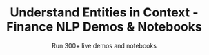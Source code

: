 ---
layout: demopagenew
title: Understand Entities in Context - Finance NLP Demos & Notebooks
seotitle: 'Finance NLP: Understand Entities in Context - John Snow Labs'
subtitle: Run 300+ live demos and notebooks
full_width: true
permalink: /understand_financial_entities_context
key: demo
article_header:
  type: demo
license: false
mode: immersivebg
show_edit_on_github: false
show_date: false
data:
  sections:  
    - secheader: yes
      secheader:
        - subtitle: Understand Entities in Context - Live Demos & Notebooks
          activemenu: understand_financial_entities_context
      source: yes
      source: 
        - title: Identify Competitors in a text   
          id: identify_competitors_text   
          image: 
              src: /assets/images/Identify_Competitors_in_a_text.svg
          excerpt: This model uses Assertion Status to identify if a PRODUCT or an ORG is mentioned to be a competitor.
          actions:
          - text: Live Demo
            type: normal
            url: https://demo.johnsnowlabs.com/finance/ASSERTIONDL_COMPETITORS
          - text: Colab
            type: blue_btn
            url:  
        - title: Identify Past Work Experience  
          id: identify_past_work_experience    
          image: 
              src: /assets/images/Identify_Competitors_in_a_text.svg
          excerpt: This model uses Assertion Status to identify if a mention to an Organization, Job Title or Date is about the past.
          actions:
          - text: Live Demo
            type: normal
            url: https://demo.johnsnowlabs.com/finance/ASSERTIONDL_PAST_ROLES/
          - text: Colab
            type: blue_btn
            url:   
        - title: Detect Temporality and Certainty in Financial texts  
          id: detect_temporality_certainty_financial_texts     
          image: 
              src: /assets/images/Detect_Temporality_and_Certainty.svg
          excerpt: This demo shows how to use Assertion Status to identify if financial information is described to happen in present, past, future or it’s just possible.
          actions:
          - text: Live Demo
            type: normal
            url: https://demo.johnsnowlabs.com/finance/FINASSERTION_TEMPORALITY/
          - text: Colab
            type: blue_btn
            url:     
---
